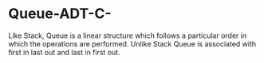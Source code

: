 # Queue-ADT-C-
Like Stack, Queue is a linear structure which follows a particular order in which the operations are performed.  Unlike Stack Queue is associated with first in last out and last in first out.
